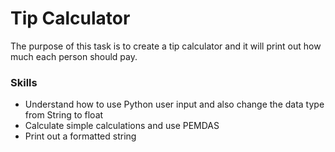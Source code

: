 # Tip Calculator

The purpose of this task is to create a tip calculator and it will print out how much each person should pay.

### Skills
- Understand how to use Python user input and also change the data type from String to float
- Calculate simple calculations and use PEMDAS
- Print out a formatted string